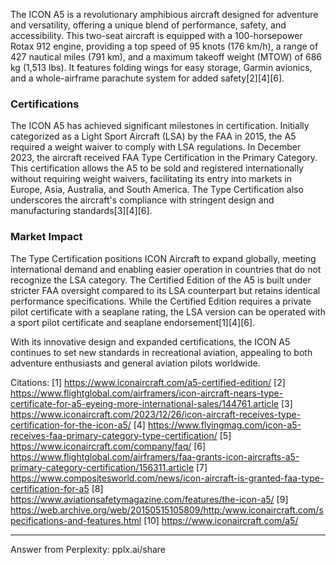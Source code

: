 The ICON A5 is a revolutionary amphibious aircraft designed for adventure and versatility, offering a unique blend of performance, safety, and accessibility. This two-seat aircraft is equipped with a 100-horsepower Rotax 912 engine, providing a top speed of 95 knots (176 km/h), a range of 427 nautical miles (791 km), and a maximum takeoff weight (MTOW) of 686 kg (1,513 lbs). It features folding wings for easy storage, Garmin avionics, and a whole-airframe parachute system for added safety[2][4][6].

### Certifications
The ICON A5 has achieved significant milestones in certification. Initially categorized as a Light Sport Aircraft (LSA) by the FAA in 2015, the A5 required a weight waiver to comply with LSA regulations. In December 2023, the aircraft received FAA Type Certification in the Primary Category. This certification allows the A5 to be sold and registered internationally without requiring weight waivers, facilitating its entry into markets in Europe, Asia, Australia, and South America. The Type Certification also underscores the aircraft's compliance with stringent design and manufacturing standards[3][4][6].

### Market Impact
The Type Certification positions ICON Aircraft to expand globally, meeting international demand and enabling easier operation in countries that do not recognize the LSA category. The Certified Edition of the A5 is built under stricter FAA oversight compared to its LSA counterpart but retains identical performance specifications. While the Certified Edition requires a private pilot certificate with a seaplane rating, the LSA version can be operated with a sport pilot certificate and seaplane endorsement[1][4][6].

With its innovative design and expanded certifications, the ICON A5 continues to set new standards in recreational aviation, appealing to both adventure enthusiasts and general aviation pilots worldwide.

Citations:
[1] https://www.iconaircraft.com/a5-certified-edition/
[2] https://www.flightglobal.com/airframers/icon-aircraft-nears-type-certificate-for-a5-eyeing-more-international-sales/144761.article
[3] https://www.iconaircraft.com/2023/12/26/icon-aircraft-receives-type-certification-for-the-icon-a5/
[4] https://www.flyingmag.com/icon-a5-receives-faa-primary-category-type-certification/
[5] https://www.iconaircraft.com/company/faq/
[6] https://www.flightglobal.com/airframers/faa-grants-icon-aircrafts-a5-primary-category-certification/156311.article
[7] https://www.compositesworld.com/news/icon-aircraft-is-granted-faa-type-certification-for-a5
[8] https://www.aviationsafetymagazine.com/features/the-icon-a5/
[9] https://web.archive.org/web/20150515105809/http:/www.iconaircraft.com/specifications-and-features.html
[10] https://www.iconaircraft.com/a5/

---
Answer from Perplexity: pplx.ai/share
